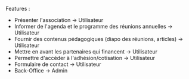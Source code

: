 Features : 

- Présenter l'association                                           -> Utilisateur
- Informer de l'agenda et le programme des réunions annuelles       -> Utilisateur
- Fournir des contenus pédagogiques (diapo des réunions, articles)  -> Utilisateur
- Mettre en avant les partenaires qui financent                     -> Utilisateur
- Permettre d'accéder à l'adhésion/cotisation                       -> Utilisateur
- Formulaire de contact                                             -> Utilisateur
- Back-Office                                                       -> Admin